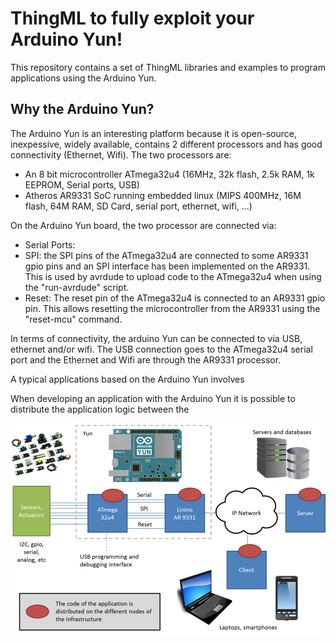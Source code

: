 # ThingML to fully exploit your Arduino Yun!

This repository contains a set of ThingML libraries and examples to program applications using the Arduino Yun.

## Why the Arduino Yun?

The Arduino Yun is an interesting platform because it is open-source, inexpessive, widely available, contains 2 different processors and has good connectivity (Ethernet, Wifi). The two processors are:
* An 8 bit microcontroller ATmega32u4 (16MHz, 32k flash, 2.5k RAM, 1k EEPROM, Serial ports, USB)
* Atheros AR9331 SoC running embedded linux (MIPS 400MHz, 16M flash, 64M RAM, SD Card, serial port, ethernet, wifi, ...)

On the Arduino Yun board, the two processor are connected via:
* Serial Ports: 
* SPI: the SPI pins of the ATmega32u4 are connected to some AR9331 gpio pins and an SPI interface has been implemented on the AR9331. This is used by avrdude to upload code to the ATmega32u4 when using the "run-avrdude" script.
* Reset: The reset pin of the ATmega32u4 is connected to an AR9331 gpio pin. This allows resetting the microcontroller from the AR9331 using the "reset-mcu" command.

In terms of connectivity, the arduino Yun can be connected to via USB, ethernet and/or wifi. The USB connection goes to the ATmega32u4 serial port and the Ethernet and Wifi are through the AR9331 processor.

A typical applications based on the Arduino Yun involves  

When developing an application with the Arduino Yun it is possible to distribute the application logic between the 

![Typical application using an Arduino Yun][Fig-Yun-App]


[Fig-Yun-App]: https://raw.githubusercontent.com/SINTEF-9012/Yun-ThingML/master/doc/Fig-Yun-App.png
